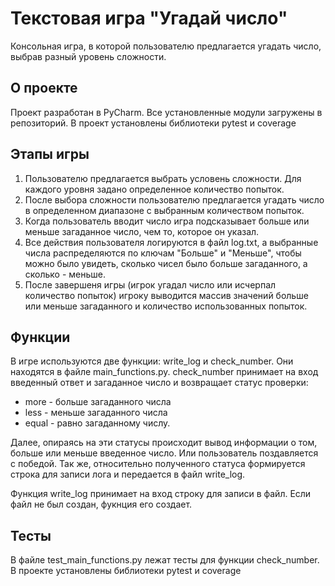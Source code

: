 # Текстовая игра "Угадай число"

Консольная игра, в которой пользователю предлагается угадать число, выбрав разный уровень сложности.


## О проекте

Проект разработан в PyCharm. Все установленные модули загружены в репозиторий.
В проект установлены библиотеки pytest и coverage


## Этапы игры

1. Пользователю предлагается выбрать условень сложности. Для каждого уровня задано определенное количество попыток. 
2. После выбора сложности пользователю предлагается угадать число в определенном диапазоне с выбранным количеством попыток.
3. Когда пользователь вводит число игра подсказывает больше или меньше загаданное число, чем то, которое он указал.
4. Все действия пользователя логируются в файл log.txt, а выбранные числа распределяются по ключам "Больше" и "Меньше", чтобы можно было увидеть, сколько чисел было больше загаданного, а сколько - меньше.
5. После завершеня игры (игрок угадал число или исчерпал количество попыток) игроку выводится массив значений больше или меньше загаданного и количество использованных попыток.


## Функции

В игре используются две функции: write_log и check_number. Они находятся в файле main_functions.py.
check_number принимает на вход введенный ответ и загаданное число и возвращает статус проверки:

- more - больше загаданного числа
- less - меньше загаданного числа
- equal - равно загаданному числу.

Далее, опираясь на эти статусы происходит вывод информации о том, больше или меньше введенное число. Или пользователь поздавляется с победой.
Так же, относительно полученного статуса формируется строка для записи лога и передается в файл write_log.

Функция write_log принимает на вход строку для записи в файл. Если файл не был создан, фукнция его создает.


## Тесты

В файле test_main_functions.py лежат тесты для функции check_number.
В проекте установлены библиотеки pytest и coverage
